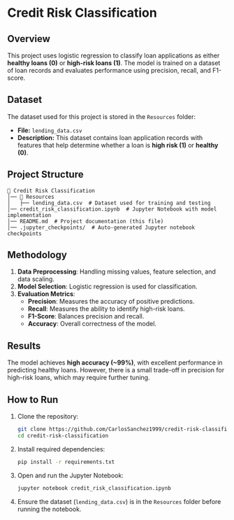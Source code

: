 # Credit Risk Classification

## Overview
This project uses logistic regression to classify loan applications as either **healthy loans (0)** or **high-risk loans (1)**. The model is trained on a dataset of loan records and evaluates performance using precision, recall, and F1-score.

## Dataset
The dataset used for this project is stored in the `Resources` folder:
- **File:** `lending_data.csv`
- **Description:** This dataset contains loan application records with features that help determine whether a loan is **high risk (1)** or **healthy (0)**.

## Project Structure
```
📂 Credit Risk Classification
│── 📂 Resources
│   ├── lending_data.csv  # Dataset used for training and testing
│── credit_risk_classification.ipynb  # Jupyter Notebook with model implementation
│── README.md  # Project documentation (this file)
│── .jupyter_checkpoints/  # Auto-generated Jupyter notebook checkpoints
```

## Methodology
1. **Data Preprocessing**: Handling missing values, feature selection, and data scaling.
2. **Model Selection**: Logistic regression is used for classification.
3. **Evaluation Metrics**:
   - **Precision**: Measures the accuracy of positive predictions.
   - **Recall**: Measures the ability to identify high-risk loans.
   - **F1-Score**: Balances precision and recall.
   - **Accuracy**: Overall correctness of the model.

## Results
The model achieves **high accuracy (~99%)**, with excellent performance in predicting healthy loans. However, there is a small trade-off in precision for high-risk loans, which may require further tuning.

## How to Run
1. Clone the repository:
   ```bash
   git clone https://github.com/CarlosSanchez1999/credit-risk-classification.git
   cd credit-risk-classification
   ```
2. Install required dependencies:
   ```bash
   pip install -r requirements.txt
   ```
3. Open and run the Jupyter Notebook:
   ```bash
   jupyter notebook credit_risk_classification.ipynb
   ```
4. Ensure the dataset (`lending_data.csv`) is in the `Resources` folder before running the notebook.


